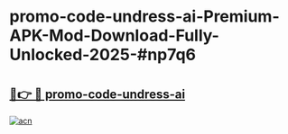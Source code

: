 # promo-code-undress-ai-Premium-APK-Mod-Download-Fully-Unlocked-2025-#np7q6

# <h2><a href="https://bedroomkl.my?title=promo-code-undress-ai&ref=1AP">🔗👉 🔴 promo-code-undress-ai</a></h2>

[![acn](https://github.com/user-attachments/assets/0f9c940e-d8b0-45ae-aac7-cd30a18b3e1c)](https://bedroomkl.my?title=promo-code-undress-ai&ref=1AP)

